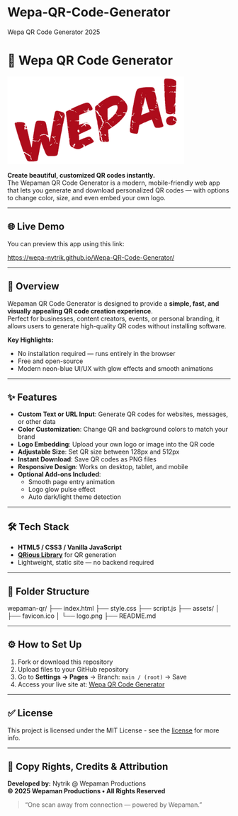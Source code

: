# Wepa-QR-Code-Generator
Wepa QR Code Generator 2025

# 🔷 Wepa QR Code Generator

![Wepaman Logo](assets/logo.png)

**Create beautiful, customized QR codes instantly.**  
The Wepaman QR Code Generator is a modern, mobile-friendly web app that lets you generate and download personalized QR codes — with options to change color, size, and even embed your own logo.

---

## 🌐 Live Demo
You can preview this app using this link: 

https://wepa-nytrik.github.io/Wepa-QR-Code-Generator/


---

## 🚀 Overview

Wepaman QR Code Generator is designed to provide a **simple, fast, and visually appealing QR code creation experience**.  
Perfect for businesses, content creators, events, or personal branding, it allows users to generate high-quality QR codes without installing software.

**Key Highlights:**
- No installation required — runs entirely in the browser  
- Free and open-source  
- Modern neon-blue UI/UX with glow effects and smooth animations  

---

## ✨ Features

- **Custom Text or URL Input**: Generate QR codes for websites, messages, or other data  
- **Color Customization**: Change QR and background colors to match your brand  
- **Logo Embedding**: Upload your own logo or image into the QR code  
- **Adjustable Size**: Set QR size between 128px and 512px  
- **Instant Download**: Save QR codes as PNG files  
- **Responsive Design**: Works on desktop, tablet, and mobile  
- **Optional Add-ons Included**:
  - Smooth page entry animation  
  - Logo glow pulse effect  
  - Auto dark/light theme detection  

---

## 🛠️ Tech Stack

- **HTML5 / CSS3 / Vanilla JavaScript**  
- **[QRious Library](https://github.com/neocotic/qrious)** for QR generation  
- Lightweight, static site — no backend required  


---

## 📂 Folder Structure


wepaman-qr/
├── index.html
├── style.css
├── script.js
├── assets/
│ ├── favicon.ico
│ └── logo.png
├── README.md

---

## ⚙️ How to Set Up

1. Fork or download this repository  
2. Upload files to your GitHub repository  
3. Go to **Settings → Pages** → Branch: `main / (root)` → Save  
4. Access your live site at:  [Wepa QR Code Generator](https://https://wepa-nytrik.github.io/Wepa-QR-Code-Generator/)  

---

## ✅ License
This project is licensed under the MIT License - see the [license](https://github.com/wepa-nytrik/Wepa-QR-Code-Generator/blob/main/LICENSE) for more info.


---

## 💬 Copy Rights, Credits & Attribution

**Developed by:** Nytrik @ Wepaman Productions  
**© 2025 Wepaman Productions • All Rights Reserved**

> “One scan away from connection — powered by Wepaman.”
